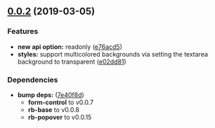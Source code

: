 ## [0.0.2](https://github.com/rapid-build-ui/rb-textarea/compare/v0.0.1...v0.0.2) (2019-03-05)


### Features

* **new api option:** readonly ([e76acd5](https://github.com/rapid-build-ui/rb-textarea/commit/e76acd5))
* **styles:** support multicolored backgrounds via setting the textarea background to transparent ([e02dd81](https://github.com/rapid-build-ui/rb-textarea/commit/e02dd81))


### Dependencies

* **bump deps:** ([7e40f8d](https://github.com/rapid-build-ui/rb-textarea/commit/7e40f8d))
	* **form-control** to v0.0.7
	* **rb-base** to v0.0.8
	* **rb-popover** to v0.0.15



